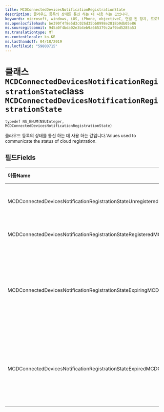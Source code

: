 ```yaml
---
title: MCDConnectedDevicesNotificationRegistrationState
description: 클라우드 등록의 상태를 통신 하는 데 사용 하는 값입니다.
keywords: microsoft, windows, iOS, iPhone, objectiveC, 연결 된 장치, 프로젝트 로마
ms.openlocfilehash: be390f4f8e5d3c026d35bb8998e2818b9db05e86
ms.sourcegitcommit: 945a0f4bda02e3b4eb9a665379c2af9bd5285a53
ms.translationtype: MT
ms.contentlocale: ko-KR
ms.lasthandoff: 04/18/2019
ms.locfileid: "59800715"
---
```

# <a name="class-mcdconnecteddevicesnotificationregistrationstate"></a><span data-ttu-id="e7c70-104">클래스 `MCDConnectedDevicesNotificationRegistrationState`</span><span class="sxs-lookup"><span data-stu-id="e7c70-104">class `MCDConnectedDevicesNotificationRegistrationState`</span></span> 

```
typedef NS_ENUM(NSUInteger, MCDConnectedDevicesNotificationRegistrationState)
```  
<span data-ttu-id="e7c70-105">클라우드 등록의 상태를 통신 하는 데 사용 하는 값입니다.</span><span class="sxs-lookup"><span data-stu-id="e7c70-105">Values used to communicate the status of cloud registration.</span></span>

## <a name="fields"></a><span data-ttu-id="e7c70-106">필드</span><span class="sxs-lookup"><span data-stu-id="e7c70-106">Fields</span></span>

| <span data-ttu-id="e7c70-107">이름</span><span class="sxs-lookup"><span data-stu-id="e7c70-107">Name</span></span>                              |   <span data-ttu-id="e7c70-108">값</span><span class="sxs-lookup"><span data-stu-id="e7c70-108">Value</span></span>     | <span data-ttu-id="e7c70-109">설명</span><span class="sxs-lookup"><span data-stu-id="e7c70-109">Description</span></span> |
|:----------------------------------|:------|:-------------------------------|
| <span data-ttu-id="e7c70-110">MCDConnectedDevicesNotificationRegistrationStateUnregistered</span><span class="sxs-lookup"><span data-stu-id="e7c70-110">MCDConnectedDevicesNotificationRegistrationStateUnregistered</span></span> | <span data-ttu-id="e7c70-111">0</span><span class="sxs-lookup"><span data-stu-id="e7c70-111">0</span></span> | <span data-ttu-id="e7c70-112">등록 시작 되지 않았습니다.</span><span class="sxs-lookup"><span data-stu-id="e7c70-112">Registration has never been started.</span></span>
| <span data-ttu-id="e7c70-113">MCDConnectedDevicesNotificationRegistrationStateRegistered</span><span class="sxs-lookup"><span data-stu-id="e7c70-113">MCDConnectedDevicesNotificationRegistrationStateRegistered</span></span> | <span data-ttu-id="e7c70-114">1</span><span class="sxs-lookup"><span data-stu-id="e7c70-114">1</span></span> | <span data-ttu-id="e7c70-115">등록을 완료 했습니다.</span><span class="sxs-lookup"><span data-stu-id="e7c70-115">Registration has finished.</span></span> |
| <span data-ttu-id="e7c70-116">MCDConnectedDevicesNotificationRegistrationStateExpiring</span><span class="sxs-lookup"><span data-stu-id="e7c70-116">MCDConnectedDevicesNotificationRegistrationStateExpiring</span></span> | <span data-ttu-id="e7c70-117">2</span><span class="sxs-lookup"><span data-stu-id="e7c70-117">2</span></span> | <span data-ttu-id="e7c70-118">등록 만료 되려고 이며 따라서 앱은 등록 다시 수행 합니다.</span><span class="sxs-lookup"><span data-stu-id="e7c70-118">Registration is about to expire and so the app should perform registration again.</span></span> |
| <span data-ttu-id="e7c70-119">MCDConnectedDevicesNotificationRegistrationStateExpired</span><span class="sxs-lookup"><span data-stu-id="e7c70-119">MCDConnectedDevicesNotificationRegistrationStateExpired</span></span> | <span data-ttu-id="e7c70-120">3</span><span class="sxs-lookup"><span data-stu-id="e7c70-120">3</span></span> | <span data-ttu-id="e7c70-121">등록 만료 되어 있으므로 앱 등록을 다시 수행 해야 합니다.</span><span class="sxs-lookup"><span data-stu-id="e7c70-121">Registration has expired and so the app must perform registration again.</span></span> |